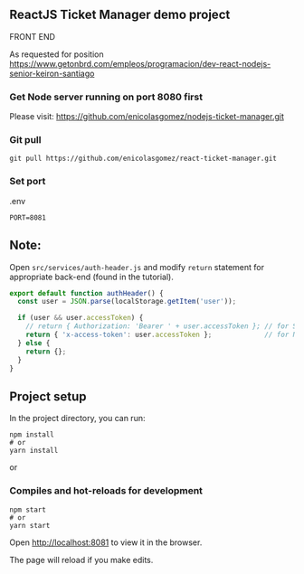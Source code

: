 ## ReactJS Ticket Manager demo project

FRONT END

As requested for position
https://www.getonbrd.com/empleos/programacion/dev-react-nodejs-senior-keiron-santiago

### Get Node server running on port 8080 first

Please visit:
https://github.com/enicolasgomez/nodejs-ticket-manager.git

### Git pull

```
git pull https://github.com/enicolasgomez/react-ticket-manager.git
```

### Set port

.env
```
PORT=8081
```

## Note:
Open `src/services/auth-header.js` and modify `return` statement for appropriate back-end (found in the tutorial).

```js
export default function authHeader() {
  const user = JSON.parse(localStorage.getItem('user'));

  if (user && user.accessToken) {
    // return { Authorization: 'Bearer ' + user.accessToken }; // for Spring Boot back-end
    return { 'x-access-token': user.accessToken };             // for Node.js Express back-end
  } else {
    return {};
  }
}
```

## Project setup

In the project directory, you can run:

```
npm install
# or
yarn install
```

or

### Compiles and hot-reloads for development

```
npm start
# or
yarn start
```

Open [http://localhost:8081](http://localhost:8081) to view it in the browser.

The page will reload if you make edits.
